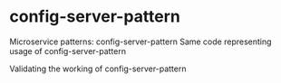 # config-server-pattern

Microservice patterns:
config-server-pattern
Same code representing usage of config-server-pattern

Validating the working of config-server-pattern
